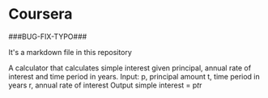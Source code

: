 # Coursera

###BUG-FIX-TYPO###
   
It's a markdown file in this repository

A calculator that calculates simple interest given principal, annual rate of interest and time period in years.
Input:
   p, principal amount
   t, time period in years
   r, annual rate of interest
Output
   simple interest = p*t*r

